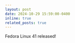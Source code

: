 ```yaml
---
layout: post
date: 2024-10-29 15:59:00-0400
inline: true
related_posts: true
---
```


Fedora Linux 41 released!
